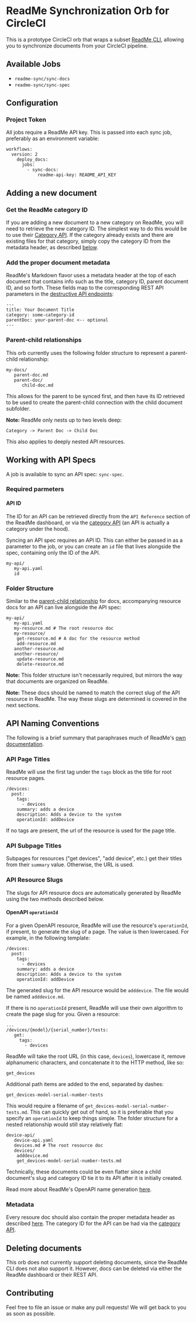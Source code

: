 # ReadMe Synchronization Orb for CircleCI

This is a prototype CircleCI orb that wraps a subset [ReadMe CLI](https://github.com/readmeio/rdme), allowing you to synchronize documents from your CircleCI pipeline.

## Available Jobs

* `readme-sync/sync-docs`
* `readme-sync/sync-spec`

## Configuration

### Project Token

All jobs require a ReadMe API key. This is passed into each sync job, preferably as an environment variable:

```
workflows:
  version: 2
    deploy_docs:
      jobs:
        - sync-docs:
            readme-api-key: README_API_KEY
```

## Adding a new document

### Get the ReadMe category ID

If you are adding a new document to a new category on ReadMe, you will need to retrieve the new category ID. The simplest way to 
do this would be to use their [Category API](https://docs.readme.com/developers/reference/categories). If the category already exists
and there are existing files for that category, simply copy the category ID from the metadata header, as described [below](#add-the-proper-document-metadata).

### Add the proper document metadata

ReadMe's Markdown flavor uses a metadata header at the top of each document that contains info such as the title, category ID,
parent document ID, and so forth. These fields map to the corresponding REST API parameters in the [destructive API endpoints](https://docs.readme.com/developers/reference/docs#updatedoc):


```
---
title: Your Document Title
category: some-category-id
parentDoc: your-parent-doc <-- optional
---
```

### Parent-child relationships

This orb currently uses the following folder structure to represent a parent-child relationship:

```
my-docs/
   parent-doc.md
   parent-doc/
      child-doc.md
```

This allows for the parent to be synced first, and then have its ID retrieved to be used to create the parent-child connection
with the child document subfolder.

__Note:__ ReadMe only nests up to two levels deep:

```Category -> Parent Doc -> Child Doc```

This also applies to deeply nested API resources.

## Working with API Specs

A job is available to sync an API spec: `sync-spec`.

### Required parmeters

#### API ID

The ID for an API can be retrieved directly from the `API Reference` section of the ReadMe dashboard, or via the [category API](https://docs.readme.com/developers/reference/categories) (an API is actually a category under the hood).

Syncing an API spec requires an API ID. This can either be passed in as a parameter to the job, or you can create
an `id` file that lives alongside the spec, containing only the ID of the API.

```
my-api/
   my-api.yaml
   id
```

### Folder Structure

Similar to the [parent-child relationship](#parent-child-relationships) for docs, accompanying resource docs for an API can live alongside the API spec:

```
my-api/
   my-api.yaml
   my-resource.md # The root resource doc
   my-resource/
    get-resource.md # A doc for the resource method
    add-resource.md
   another-resource.md
   another-resource/
    update-resource.md
    delete-resource.md
```

__Note:__ This folder structure isn't necessarily required, but mirrors the way that documents are organized on ReadMe.

__Note:__ These docs should be named to match the correct slug of the API resource in ReadMe. The way these slugs are determined is covered in the next sections.

## API Naming Conventions

The following is a brief summary that paraphrases much of ReadMe's [own documentation](https://docs.readme.com/guides/docs/openapi).

### API Page Titles

ReadMe will use the first tag under the `tags` block as the title for root resource pages.

```
/devices:
  post:
    tags:
      - devices
    summary: adds a device
    description: Adds a device to the system
    operationId: addDevice
```

If no tags are present, the url of the resource is used for the page title.

### API Subpage Titles

Subpages for resources ("get devices", "add device", etc.) get their titles from their `summary` value. Otherwise, the URL is used.

### API Resource Slugs

The slugs for API resource docs are automatically generated by ReadMe using the two methods described below.

#### OpenAPI `operationId`

For a given OpenAPI resource, ReadMe will use the resource's `operationId`, if present, to generate the slug of a page. The value is then lowercased. For example, in the following template:

```
/devices:
  post:
    tags:
      - devices
    summary: adds a device
    description: Adds a device to the system
    operationId: addDevice
```

The generated slug for the API resource would be `adddevice`. The file would be named `adddevice.md`.

If there is no `operationId` present, ReadMe will use their own algorithm to create the page slug for you. Given a resource:

```
...
/devices/{model}/{serial_number}/tests:
   get:
     tags:
       - devices
```

ReadMe will take the root URL (in this case, `devices`), lowercase it, remove alphanumeric characters, and concatenate it to the HTTP method, like so:

```get_devices```

Additional path items are added to the end, separated by dashes:

```get_devices-model-serial-number-tests```

This would require a filename of `get_devices-model-serial-number-tests.md`. This can quickly get out of hand, so it is preferable that you specify an `operationId` to keep things simple. The folder structure for a nested relationship would still stay relatively flat:

```
device-api/
   device-api.yaml
   devices.md # The root resource doc
   devices/
    adddevice.md
    get_devices-model-serial-number-tests.md
```

Technically, these documents could be even flatter since a child document's slug and category ID tie it to its API after it is initially created.

Read more about ReadMe's OpenAPI name generation [here](https://docs.readme.com/guides/docs/openapi-categories-pages-subpages).

### Metadata

Every resoure doc should also contain the proper
metadata header as described [here](#add-the-proper-document-metadata). The category ID for the API can be had via the [category API](https://docs.readme.com/developers/reference/categories).

## Deleting documents

This orb does not currently support deleting documents, since the ReadMe CLI does not also support it. However, docs can be deleted via either the ReadMe dashboard or their REST API.

## Contributing

Feel free to file an issue or make any pull requests! We will get back to you as soon as possible.
